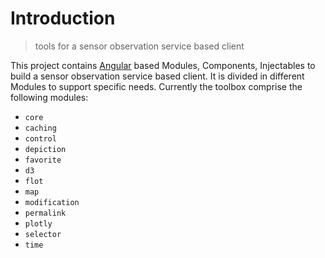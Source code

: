 # Introduction

> tools for a sensor observation service based client

This project contains [Angular](https://angular.io/) based Modules, Components, Injectables to build a sensor observation service based client. It is divided in different Modules to support specific needs. Currently the toolbox comprise the following modules:

- `core`
- `caching`
- `control`
- `depiction`
- `favorite`
- `d3`
- `flot`
- `map`
- `modification`
- `permalink`
- `plotly`
- `selector`
- `time`
